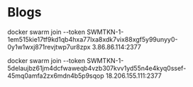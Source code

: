 # Blogs

docker swarm join --token SWMTKN-1-1em515kie17tf9kd1qb4hxa77lxa8xdk7vix88xgf5y99unyy0-0y1w1wxj871revjtwp7ur8zpx 3.86.86.114:2377

 docker swarm join --token SWMTKN-1-5delaujbz61jm4dcfwaweqb4vzb307kvv1yd55n4e4kyq0ssef-45mq0amfa2zx6mdn4b5p9sqop 18.206.155.111:2377
